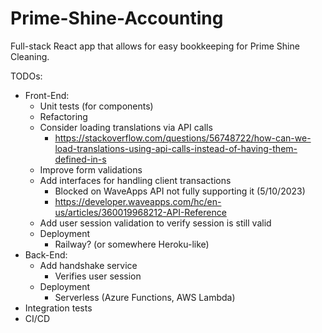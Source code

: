 # Prime-Shine-Accounting
Full-stack React app that allows for easy bookkeeping for Prime Shine Cleaning.

TODOs:
- Front-End:
  - Unit tests (for components)
  - Refactoring
  - Consider loading translations via API calls
    - https://stackoverflow.com/questions/56748722/how-can-we-load-translations-using-api-calls-instead-of-having-them-defined-in-s
  - Improve form validations
  - Add interfaces for handling client transactions
    - Blocked on WaveApps API not fully supporting it (5/10/2023)
    - https://developer.waveapps.com/hc/en-us/articles/360019968212-API-Reference
  - Add user session validation to verify session is still valid
  - Deployment
    - Railway? (or somewhere Heroku-like)
- Back-End:
  - Add handshake service
    - Verifies user session
  - Deployment
    - Serverless (Azure Functions, AWS Lambda)
- Integration tests
- CI/CD

